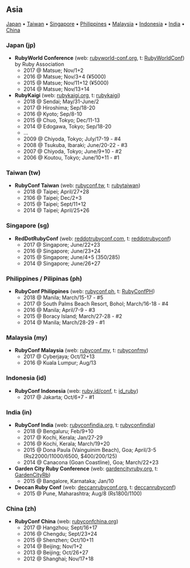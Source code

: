 ## Asia

[Japan](#japan-jp) •
[Taiwan](#taiwan-tw) •
[Singapore](#singapore-sg) •
[Philippines](#philippines--pilipinas-ph) •
[Malaysia](#malaysia-my) •
[Indonesia](#indonesia-id) •
[India](#india-in) •
[China](#china-zh)


### Japan (jp)

- **RubyWorld Conference** (web: [rubyworld-conf.org](http://www.rubyworld-conf.org/en), t: [RubyWorldConf](https://twitter.com/RubyWorldConf)) by Ruby Association
   - 2017 @ Matsue; Nov/1+2
   - 2016 @ Matsue; Nov/3+4  (¥5000)
   - 2015 @ Matsue; Nov/11+12  (¥5000)
   - 2014 @ Matsue; Nov/13+14
- **RubyKaigi** (web: [rubykaigi.org](http://rubykaigi.org), t: [rubykaigi](https://twitter.com/rubykaigi))
   - 2018 @ Sendai; May/31-June/2
   - 2017 @ Hiroshima; Sep/18-20
   - 2016 @ Kyoto;  Sep/8-10
   - 2015 @ Chuo, Tokyo; Dec/11-13
   - 2014 @ Edogawa, Tokyo; Sep/18-20
   - ...
   - 2009 @ Chiyoda, Tokyo; July/17-19  - #4
   - 2008 @ Tsukuba, Ibaraki; June/20-22 - #3
   - 2007 @ Chiyoda, Tokyo; June/9+10 - #2
   - 2006 @ Koutou, Tokyo; June/10+11 - #1


### Taiwan (tw)

- **RubyConf Taiwan** (web: [rubyconf.tw](http://rubyconf.tw), t: [rubytaiwan](https://twitter.com/rubytaiwan))
   - 2018 @ Taipei; April/27+28     <!-- now called Ruby X Elixir -->
   - 2106 @ Taipei; Dec/2+3
   - 2015 @ Taipei; Sept/11+12
   - 2014 @ Taipei; April/25+26

### Singapore (sg)

- **RedDotRubyConf** (web: [reddotrubyconf.com](http://www.reddotrubyconf.com), t: [reddotrubyconf](https://twitter.com/reddotrubyconf))
   - 2017 @ Singapore; June/22+23
   - 2016 @ Singapore; June/23+24
   - 2015 @ Singapore; June/4+5  ($350/$285)
   - 2014 @ Singapore; June/26+27


### Philippines / Pilipinas (ph)

- **RubyConf Philippines** (web: [rubyconf.ph](http://rubyconf.ph), t: [RubyConfPH](https://twitter.com/RubyConfPH))
    - 2018 @ Manila; March/15-17   - #5
    - 2017 @ South Palms Beach Resort, Bohol; March/16-18   - #4
    - 2016 @ Manila; April/7-9   - #3
    - 2015 @ Boracy Island; March/27-28  - #2
    - 2014 @ Manila; March/28-29  - #1


### Malaysia (my)

- **RubyConf Malaysia** (web: [rubyconf.my](http://rubyconf.my), t: [rubyconfmy](https://twitter.com/rubyconfmy))
    - 2017 @ Cyberjaya;  Oct/12+13
    - 2016 @ Kuala Lumpur; Aug/13


### Indonesia (id)

- **RubyConf Indonesia** (web: [ruby.id/conf](http://ruby.id/conf), t: [id_ruby](https://twitter.com/id_ruby))
    - 2017 @ Jakarta; Oct/6+7  - #1

### India (in)

- **RubyConf India** (web: [rubyconfindia.org](http://rubyconfindia.org), t: [rubyconfindia](https://twitter.com/rubyconfindia))
    - 2018 @ Bengaluru; Feb/9+10
    - 2017 @ Kochi, Kerala; Jan/27-29
    - 2016 @ Kochi, Kerala; March/19+20
    - 2015 @ Dona Paula (Vainguinim Beach), Goa; April/3-5  (Rs22000/11000/6500, $400/200/125)
    - 2014 @ Canacona (Goan Coastline), Goa; March/22+23
- **Garden City Ruby Conference** (web: [gardencityruby.org](http://www.gardencityruby.org), t: [GardenCityRb](https://twitter.com/GardenCityRb))
    - 2015 @ Bangalore, Karnataka; Jan/10
- **Deccan Ruby Conf** (web: [deccanrubyconf.org](http://www.deccanrubyconf.org), t: [deccanrubyconf](https://twitter.com/deccanrubyconf))
    - 2015 @ Pune, Maharashtra; Aug/8  (Rs1800/1100)


### China (zh)

- **RubyConf China** (web: [rubyconfchina.org](http://rubyconfchina.org))
    - 2017 @ Hangzhou; Sept/16+17
    - 2016 @ Chengdu; Sept/23+24
    - 2015 @ Shenzhen; Oct/10+11
    - 2014 @ Beijing; Nov/1+2
    - 2013 @ Beijing; Oct/26+27
    - 2012 @ Shanghai; Nov/17+18
